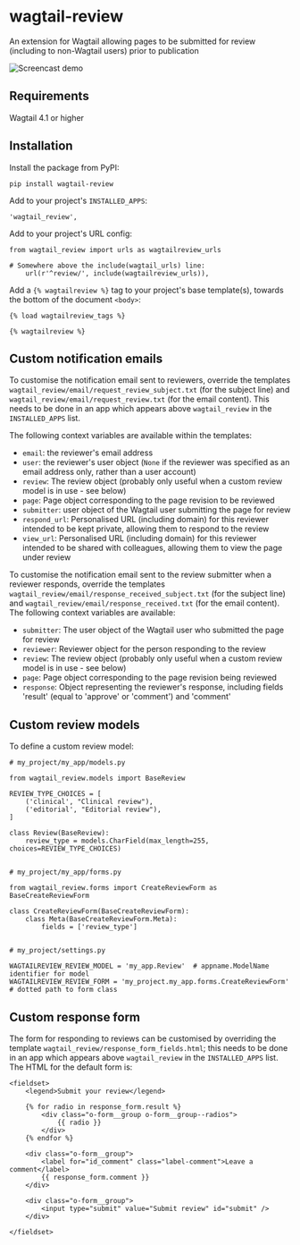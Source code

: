 # wagtail-review

An extension for Wagtail allowing pages to be submitted for review (including to non-Wagtail users) prior to publication

![Screencast demo](https://tom.s3.amazonaws.com/wagtail-review.gif)

## Requirements

Wagtail 4.1 or higher

## Installation

Install the package from PyPI:

    pip install wagtail-review

Add to your project's `INSTALLED_APPS`:

    'wagtail_review',

Add to your project's URL config:

    from wagtail_review import urls as wagtailreview_urls

    # Somewhere above the include(wagtail_urls) line:
        url(r'^review/', include(wagtailreview_urls)),

Add a `{% wagtailreview %}` tag to your project's base template(s), towards the bottom of the document `<body>`:

    {% load wagtailreview_tags %}

    {% wagtailreview %}


## Custom notification emails

To customise the notification email sent to reviewers, override the templates `wagtail_review/email/request_review_subject.txt` (for the subject line) and `wagtail_review/email/request_review.txt` (for the email content). This needs to be done in an app which appears above `wagtail_review` in the `INSTALLED_APPS` list.

The following context variables are available within the templates:

 * `email`: the reviewer's email address
 * `user`: the reviewer's user object (`None` if the reviewer was specified as an email address only, rather than a user account)
 * `review`: The review object (probably only useful when a custom review model is in use - see below)
 * `page`: Page object corresponding to the page revision to be reviewed
 * `submitter`: user object of the Wagtail user submitting the page for review
 * `respond_url`: Personalised URL (including domain) for this reviewer intended to be kept private, allowing them to respond to the review
 * `view_url`: Personalised URL (including domain) for this reviewer intended to be shared with colleagues, allowing them to view the page under review


To customise the notification email sent to the review submitter when a reviewer responds,
override the templates `wagtail_review/email/response_received_subject.txt` (for the subject line) and `wagtail_review/email/response_received.txt` (for the email content). The following context variables are available:

 * `submitter`: The user object of the Wagtail user who submitted the page for review
 * `reviewer`: Reviewer object for the person responding to the review
 * `review`: The review object (probably only useful when a custom review model is in use - see below)
 * `page`: Page object corresponding to the page revision being reviewed
 * `response`: Object representing the reviewer's response, including fields 'result' (equal to 'approve' or 'comment') and 'comment'


## Custom review models

To define a custom review model:

    # my_project/my_app/models.py

    from wagtail_review.models import BaseReview

    REVIEW_TYPE_CHOICES = [
        ('clinical', "Clinical review"),
        ('editorial', "Editorial review"),
    ]

    class Review(BaseReview):
        review_type = models.CharField(max_length=255, choices=REVIEW_TYPE_CHOICES)


    # my_project/my_app/forms.py

    from wagtail_review.forms import CreateReviewForm as BaseCreateReviewForm

    class CreateReviewForm(BaseCreateReviewForm):
        class Meta(BaseCreateReviewForm.Meta):
            fields = ['review_type']


    # my_project/settings.py

    WAGTAILREVIEW_REVIEW_MODEL = 'my_app.Review'  # appname.ModelName identifier for model
    WAGTAILREVIEW_REVIEW_FORM = 'my_project.my_app.forms.CreateReviewForm'  # dotted path to form class


## Custom response form

The form for responding to reviews can be customised by overriding the template `wagtail_review/response_form_fields.html`; this needs to be done in an app which appears above `wagtail_review` in the `INSTALLED_APPS` list. The HTML for the default form is:

    <fieldset>
        <legend>Submit your review</legend>

        {% for radio in response_form.result %}
            <div class="o-form__group o-form__group--radios">
                {{ radio }}
            </div>
        {% endfor %}

        <div class="o-form__group">
            <label for="id_comment" class="label-comment">Leave a comment</label>
            {{ response_form.comment }}
        </div>

        <div class="o-form__group">
            <input type="submit" value="Submit review" id="submit" />
        </div>

    </fieldset>
